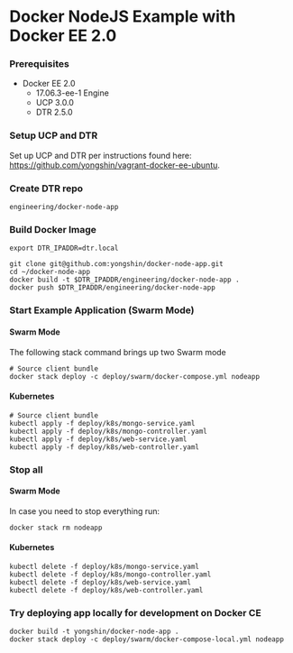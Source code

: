 # Docker NodeJS Example with Docker EE 2.0

### Prerequisites

* Docker EE 2.0
  * 17.06.3-ee-1 Engine
  * UCP 3.0.0
  * DTR 2.5.0

### Setup UCP and DTR

Set up UCP and DTR per instructions found here: https://github.com/yongshin/vagrant-docker-ee-ubuntu.

### Create DTR repo

```
engineering/docker-node-app
```

### Build Docker Image
```  
export DTR_IPADDR=dtr.local

git clone git@github.com:yongshin/docker-node-app.git
cd ~/docker-node-app
docker build -t $DTR_IPADDR/engineering/docker-node-app .
docker push $DTR_IPADDR/engineering/docker-node-app
```

### Start Example Application (Swarm Mode)


#### Swarm Mode
The following stack command brings up two Swarm mode

```
# Source client bundle
docker stack deploy -c deploy/swarm/docker-compose.yml nodeapp
```

#### Kubernetes
```
# Source client bundle
kubectl apply -f deploy/k8s/mongo-service.yaml
kubectl apply -f deploy/k8s/mongo-controller.yaml
kubectl apply -f deploy/k8s/web-service.yaml
kubectl apply -f deploy/k8s/web-controller.yaml
```

### Stop all

#### Swarm Mode
In case you need to stop everything run:
```
docker stack rm nodeapp
```

#### Kubernetes

```
kubectl delete -f deploy/k8s/mongo-service.yaml
kubectl delete -f deploy/k8s/mongo-controller.yaml
kubectl delete -f deploy/k8s/web-service.yaml
kubectl delete -f deploy/k8s/web-controller.yaml
```

### Try deploying app locally for development on Docker CE
```
docker build -t yongshin/docker-node-app .
docker stack deploy -c deploy/swarm/docker-compose-local.yml nodeapp
```
